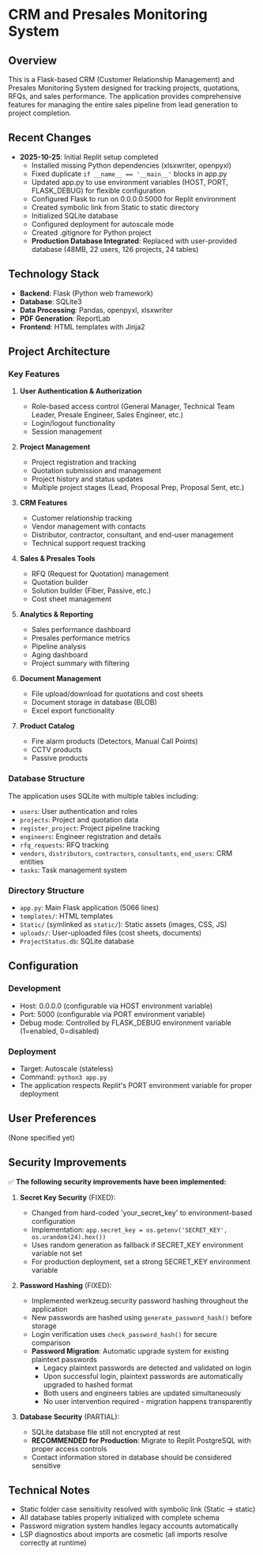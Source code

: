 # CRM and Presales Monitoring System

## Overview
This is a Flask-based CRM (Customer Relationship Management) and Presales Monitoring System designed for tracking projects, quotations, RFQs, and sales performance. The application provides comprehensive features for managing the entire sales pipeline from lead generation to project completion.

## Recent Changes
- **2025-10-25**: Initial Replit setup completed
  - Installed missing Python dependencies (xlsxwriter, openpyxl)
  - Fixed duplicate `if __name__ == '__main__'` blocks in app.py
  - Updated app.py to use environment variables (HOST, PORT, FLASK_DEBUG) for flexible configuration
  - Configured Flask to run on 0.0.0.0:5000 for Replit environment
  - Created symbolic link from Static to static directory
  - Initialized SQLite database
  - Configured deployment for autoscale mode
  - Created .gitignore for Python project
  - **Production Database Integrated**: Replaced with user-provided database (48MB, 22 users, 126 projects, 24 tables)

## Technology Stack
- **Backend**: Flask (Python web framework)
- **Database**: SQLite3
- **Data Processing**: Pandas, openpyxl, xlsxwriter
- **PDF Generation**: ReportLab
- **Frontend**: HTML templates with Jinja2

## Project Architecture

### Key Features
1. **User Authentication & Authorization**
   - Role-based access control (General Manager, Technical Team Leader, Presale Engineer, Sales Engineer, etc.)
   - Login/logout functionality
   - Session management

2. **Project Management**
   - Project registration and tracking
   - Quotation submission and management
   - Project history and status updates
   - Multiple project stages (Lead, Proposal Prep, Proposal Sent, etc.)

3. **CRM Features**
   - Customer relationship tracking
   - Vendor management with contacts
   - Distributor, contractor, consultant, and end-user management
   - Technical support request tracking

4. **Sales & Presales Tools**
   - RFQ (Request for Quotation) management
   - Quotation builder
   - Solution builder (Fiber, Passive, etc.)
   - Cost sheet management

5. **Analytics & Reporting**
   - Sales performance dashboard
   - Presales performance metrics
   - Pipeline analysis
   - Aging dashboard
   - Project summary with filtering

6. **Document Management**
   - File upload/download for quotations and cost sheets
   - Document storage in database (BLOB)
   - Excel export functionality

7. **Product Catalog**
   - Fire alarm products (Detectors, Manual Call Points)
   - CCTV products
   - Passive products

### Database Structure
The application uses SQLite with multiple tables including:
- `users`: User authentication and roles
- `projects`: Project and quotation data
- `register_project`: Project pipeline tracking
- `engineers`: Engineer registration and details
- `rfq_requests`: RFQ tracking
- `vendors`, `distributors`, `contractors`, `consultants`, `end_users`: CRM entities
- `tasks`: Task management system

### Directory Structure
- `app.py`: Main Flask application (5066 lines)
- `templates/`: HTML templates
- `Static/` (symlinked as `static/`): Static assets (images, CSS, JS)
- `uploads/`: User-uploaded files (cost sheets, documents)
- `ProjectStatus.db`: SQLite database

## Configuration

### Development
- Host: 0.0.0.0 (configurable via HOST environment variable)
- Port: 5000 (configurable via PORT environment variable)
- Debug mode: Controlled by FLASK_DEBUG environment variable (1=enabled, 0=disabled)

### Deployment
- Target: Autoscale (stateless)
- Command: `python3 app.py`
- The application respects Replit's PORT environment variable for proper deployment

## User Preferences
(None specified yet)

## Security Improvements

✅ **The following security improvements have been implemented:**

1. **Secret Key Security** (FIXED):
   - Changed from hard-coded 'your_secret_key' to environment-based configuration
   - Implementation: `app.secret_key = os.getenv('SECRET_KEY', os.urandom(24).hex())`
   - Uses random generation as fallback if SECRET_KEY environment variable not set
   - For production deployment, set a strong SECRET_KEY environment variable

2. **Password Hashing** (FIXED):
   - Implemented werkzeug.security password hashing throughout the application
   - New passwords are hashed using `generate_password_hash()` before storage
   - Login verification uses `check_password_hash()` for secure comparison
   - **Password Migration**: Automatic upgrade system for existing plaintext passwords
     - Legacy plaintext passwords are detected and validated on login
     - Upon successful login, plaintext passwords are automatically upgraded to hashed format
     - Both users and engineers tables are updated simultaneously
     - No user intervention required - migration happens transparently

3. **Database Security** (PARTIAL):
   - SQLite database file still not encrypted at rest
   - **RECOMMENDED for Production**: Migrate to Replit PostgreSQL with proper access controls
   - Contact information stored in database should be considered sensitive

## Technical Notes
- Static folder case sensitivity resolved with symbolic link (Static -> static)
- All database tables properly initialized with complete schema
- Password migration system handles legacy accounts automatically
- LSP diagnostics about imports are cosmetic (all imports resolve correctly at runtime)
